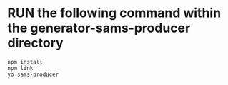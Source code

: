 # RUN the following command within the generator-sams-producer directory

```
npm install
npm link
yo sams-producer
```